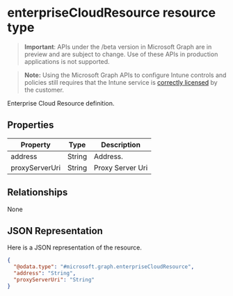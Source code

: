 ﻿# enterpriseCloudResource resource type

> **Important**: APIs under the /beta version in Microsoft Graph are in preview and are subject to change. Use of these APIs in production applications is not supported.

> **Note:** Using the Microsoft Graph APIs to configure Intune controls and policies still requires that the Intune service is [correctly licensed](https://go.microsoft.com/fwlink/?linkid=839381) by the customer.

Enterprise Cloud Resource definition.
## Properties
|Property|Type|Description|
|---|---|---|
|address|String|Address.|
|proxyServerUri|String|Proxy Server Uri|

## Relationships
None
## JSON Representation
Here is a JSON representation of the resource.
<!-- {
  "blockType": "resource",
  "keyProperty": "id",
  "@odata.type": "microsoft.graph.enterpriseCloudResource"
}
-->
```json
{
  "@odata.type": "#microsoft.graph.enterpriseCloudResource",
  "address": "String",
  "proxyServerUri": "String"
}
```



